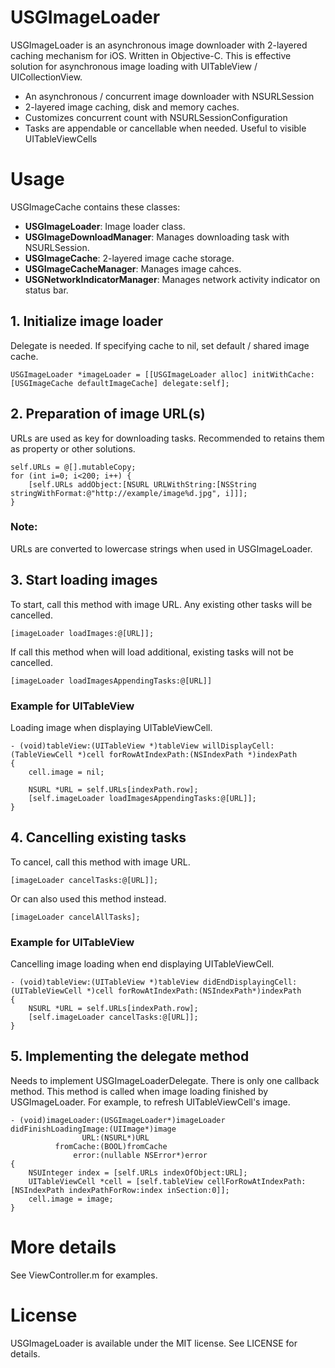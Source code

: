 # USGImageLoader
USGImageLoader is an asynchronous image downloader with 2-layered caching mechanism for iOS. Written in Objective-C.
This is effective solution for asynchronous image loading with UITableView / UICollectionView.

- An asynchronous / concurrent image downloader with NSURLSession
- 2-layered image caching, disk and memory caches.
- Customizes concurrent count with NSURLSessionConfiguration
- Tasks are appendable or cancellable when needed. Useful to visible UITableViewCells

# Usage

USGImageCache contains these classes:

- **USGImageLoader**: Image loader class.
- **USGImageDownloadManager**: Manages downloading task with NSURLSession.
- **USGImageCache**: 2-layered image cache storage.
- **USGImageCacheManager**: Manages image cahces.
- **USGNetworkIndicatorManager**: Manages network activity indicator on status bar.

## 1. Initialize image loader

Delegate is needed. If specifying cache to nil, set default / shared image cache.

```
USGImageLoader *imageLoader = [[USGImageLoader alloc] initWithCache:[USGImageCache defaultImageCache] delegate:self];
```

## 2. Preparation of image URL(s)

URLs are used as key for downloading tasks. Recommended to retains them as property or other solutions.

```
self.URLs = @[].mutableCopy;
for (int i=0; i<200; i++) {
	[self.URLs addObject:[NSURL URLWithString:[NSString stringWithFormat:@"http://example/image%d.jpg", i]]];
}
```

### Note:
URLs are converted to lowercase strings when used in USGImageLoader.

## 3. Start loading images

To start, call this method with image URL. Any existing other tasks will be cancelled.

```
[imageLoader loadImages:@[URL]];
```

If call this method when will load additional, existing tasks will not be cancelled.

```
[imageLoader loadImagesAppendingTasks:@[URL]]
```

### Example for UITableView

Loading image when displaying UITableViewCell.

```
- (void)tableView:(UITableView *)tableView willDisplayCell:(TableViewCell *)cell forRowAtIndexPath:(NSIndexPath *)indexPath
{
	cell.image = nil;
	
	NSURL *URL = self.URLs[indexPath.row];
	[self.imageLoader loadImagesAppendingTasks:@[URL]];
}
```

## 4. Cancelling existing tasks

To cancel, call this method with image URL.

```
[imageLoader cancelTasks:@[URL]];
```

Or can also used this method instead.

```
[imageLoader cancelAllTasks];
```

### Example for UITableView

Cancelling image loading when end displaying UITableViewCell.

```
- (void)tableView:(UITableView *)tableView didEndDisplayingCell:(UITableViewCell *)cell forRowAtIndexPath:(NSIndexPath*)indexPath
{
	NSURL *URL = self.URLs[indexPath.row];
	[self.imageLoader cancelTasks:@[URL]];
}
```

## 5. Implementing the delegate method

Needs to implement USGImageLoaderDelegate. There is only one callback method. This method is called when image loading finished by USGImageLoader.
For example, to refresh UITableViewCell's image.

```
- (void)imageLoader:(USGImageLoader*)imageLoader didFinishLoadingImage:(UIImage*)image
				URL:(NSURL*)URL
		  fromCache:(BOOL)fromCache
			  error:(nullable NSError*)error
{
	NSUInteger index = [self.URLs indexOfObject:URL];
	UITableViewCell *cell = [self.tableView cellForRowAtIndexPath:[NSIndexPath indexPathForRow:index inSection:0]];
	cell.image = image;
}
```

# More details

See ViewController.m for examples.

# License

USGImageLoader is available under the MIT license. See LICENSE for details.